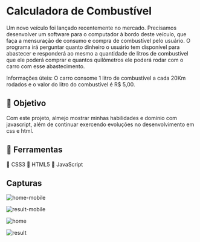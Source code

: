 # Calculadora de Combustível

<p> Um novo veículo foi lançado recentemente no mercado. Precisamos desenvolver um software para o computador à bordo deste veículo, que faça a mensuração de consumo e compra de combustível pelo usuário.
O programa irá perguntar quanto dinheiro o usuário tem disponível para abastecer e responderá ao mesmo a quantidade de litros de combustível que ele poderá comprar e quantos quilômetros ele poderá rodar com o carro com esse abastecimento.

<p> Informações úteis: O carro consome 1 litro de combustível a cada 20Km rodados e o valor do litro do combustível é R$ 5,00.


## 🥅 Objetivo

<p> Com este projeto, almejo mostrar minhas habilidades e domínio com javascript, além de continuar exercendo evoluções no desenvolvimento em css e html.


## 🧰 Ferramentas

🔨 CSS3
🔨 HTML5
🔨 JavaScript


## Capturas


![home-mobile](https://user-images.githubusercontent.com/119018022/215787403-12c06557-19df-4856-b78b-6b6afe1b39d0.jpg)

![result-mobile](https://user-images.githubusercontent.com/119018022/215787413-a7d89f25-8513-4827-86d3-6461836fd31b.jpg)

![home](https://user-images.githubusercontent.com/119018022/215787416-f353717b-1815-4947-b378-44aa65e5cf1c.jpg)

![result](https://user-images.githubusercontent.com/119018022/215787407-09dace31-ec28-4867-bade-3912ffe3a2b0.jpg)


